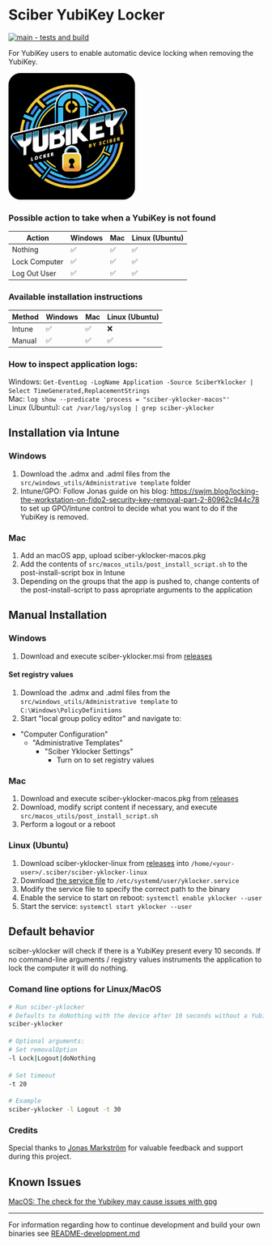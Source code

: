 # Sciber YubiKey Locker
[![main - tests and build](https://github.com/sciber-io/yklocker/actions/workflows/ci.yml/badge.svg?branch=main)](https://github.com/sciber-io/yklocker/actions/workflows/ci.yml)

For YubiKey users to enable automatic device locking when removing the YubiKey.

<img src="images/sciber_yklocker.png" alt="YubiKey Autolocker by Sciber" width="250"/>




### Possible action to take when a YubiKey is not found
| Action        | Windows   | Mac  | Linux (Ubuntu)  |
| ---           | ---       | ---  | ---    |
| Nothing       | ✅       | ✅   | ✅    |
| Lock Computer | ✅       | ✅   | ✅    |
| Log Out User  | ✅       | ✅   | ✅    |

### Available installation instructions
| Method        | Windows   | Mac   | Linux (Ubuntu) |
| ---           | ---       | ---  | ---    |
| Intune        | ✅       | ✅   | ❌
| Manual        | ✅       | ✅   | ✅    |

### How to inspect application logs:
Windows: ```Get-EventLog -LogName Application -Source SciberYklocker | Select TimeGenerated,ReplacementStrings ```  
Mac:   ```log show --predicate 'process = "sciber-yklocker-macos"' ```  
Linux (Ubuntu):  ```cat /var/log/syslog | grep sciber-yklocker ```  


## Installation via Intune
### Windows
1. Download the .admx and .adml files from the `src/windows_utils/Administrative template` folder
2. Intune/GPO: Follow Jonas guide on his blog: https://swjm.blog/locking-the-workstation-on-fido2-security-key-removal-part-2-80962c944c78 to set up GPO/Intune control to decide what you want to do if the YubiKey is removed.
### Mac
1. Add an macOS app, upload sciber-yklocker-macos.pkg
2. Add the contents of `src/macos_utils/post_install_script.sh` to the post-install-script box in Intune
3. Depending on the groups that the app is pushed to, change contents of the post-install-script to pass apropriate arguments to the application


## Manual Installation
### Windows
1. Download and execute sciber-yklocker.msi from [releases](https://github.com/sciber-io/yklocker/releases)
#### Set registry values

1. Download the .admx and .adml files from the `src/windows_utils/Administrative template` to `C:\Windows\PolicyDefinitions`
2. Start "local group policy editor" and navigate to:
  - "Computer Configuration"
    - "Administrative Templates"
      - "Sciber Yklocker Settings"
        - Turn on to set registry values

### Mac
1. Download and execute sciber-yklocker-macos.pkg from [releases](https://github.com/sciber-io/yklocker/releases)
2. Download, modify script content if necessary, and execute `src/macos_utils/post_install_script.sh`
3. Perform a logout or a reboot

### Linux (Ubuntu)
1. Download sciber-yklocker-linux from [releases](https://github.com/sciber-io/yklocker/releases) into  `/home/<your-user>/.sciber/sciber-yklocker-linux `
2. Download [the service file](https://github.com/sciber-io/yklocker/blob/main/src/linux_utils/sciber-yklocker.service) to `/etc/systemd/user/yklocker.service`
3. Modify the service file to specify the correct path to the binary
4. Enable the service to start on reboot:  ```systemctl enable yklocker --user ```
5. Start the service:  ```systemctl start yklocker --user ```



## Default behavior
sciber-yklocker will check if there is a YubiKey present every 10 seconds. If no command-line arguments / registry values instruments the application to lock the computer it will do nothing.






### Comand line options for Linux/MacOS
```bash
# Run sciber-yklocker
# Defaults to doNothing with the device after 10 seconds without a YubiKey
sciber-yklocker

# Optional arguments:
# Set removalOption
-l Lock|Logout|doNothing

# Set timeout
-t 20

# Example
sciber-yklocker -l Logout -t 30
```


### Credits
Special thanks to [Jonas Markström](https://github.com/JMarkstrom/) for valuable feedback and support during this project.


## Known Issues
[MacOS: The check for the Yubikey may cause issues with gpg](https://github.com/sciber-io/yklocker/issues/78)
____
For information regarding how to continue development and build your own binaries see [README-development.md](README-development.md)
